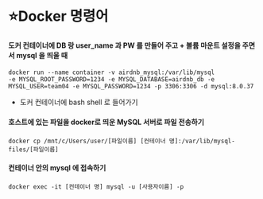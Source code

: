 # ⭐Docker 명령어
#### **도커 컨테이너에 DB 랑 user_name 과 PW 를 만들어 주고 + 볼륨 마운트 설정을 주면서 mysql 을 띄울 때**
```
docker run --name container -v airdnb_mysql:/var/lib/mysql
-e MYSQL_ROOT_PASSWORD=1234 -e MYSQL_DATABASE=airdnb_db -e MYSQL_USER=team04 -e MYSQL_PASSWORD=1234 -p 3306:3306 -d mysql:8.0.37
```
        
- 도커 컨테이너에 bash shell 로 들어가기
#### **호스트에 있는 파일을 docker로 띄운 MySQL 서버로 파일 전송하기**
```
docker cp /mnt/c/Users/user/[파일이름] [컨테이너 명]:/var/lib/mysql-files/[파일이름]
```
#### **컨테이너 안의 mysql 에 접속하기**
```
docker exec -it [컨테이너 명] mysql -u [사용자이름] -p
```
